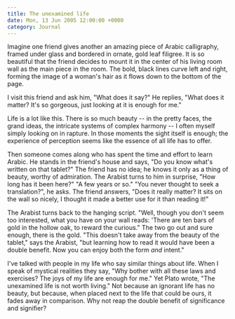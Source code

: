 ```yaml
---
title: The unexamined life
date: Mon, 13 Jun 2005 12:00:00 +0000
category: Journal
---
```


Imagine one friend gives another an amazing piece of Arabic calligraphy,
framed under glass and bordered in ornate, gold leaf filigree.  It is so
beautiful that the friend decides to mount it in the center of his
living room wall as the main piece in the room.  The bold, black lines
curve left and right, forming the image of a woman's hair as it flows
down to the bottom of the page.

I visit this friend and ask him, "What does it say?"  He replies, "What
does it matter?  It's so gorgeous, just looking at it is enough for me."

Life is a lot like this.  There is so much beauty -- in the pretty
faces, the grand ideas, the intricate systems of complex harmony -- I
often myself simply looking on in rapture.  In those moments the sight
itself is enough; the experience of perception seems like the essence of
all life has to offer.

Then someone comes along who has spent the time and effort to learn
Arabic.  He stands in the friend's house and says, "Do you know what's
written on that tablet?"  The friend has no idea; he knows it only as a
thing of beauty, worthy of admiration.  The Arabist turns to him in
surprise, "How long has it been here?"  "A few years or so."  "You never
thought to seek a translation?", he asks.  The friend answers, "Does it
really matter?  It sits on the wall so nicely, I thought it made a
better use for it than reading it!"

The Arabist turns back to the hanging script.  "Well, though you don't
seem too interested, what you have on your wall reads: 'There are ten
bars of gold in the hollow oak, to reward the curious."  The two go out
and sure enough, there is the gold.  "This doesn't take away from the
beauty of the tablet," says the Arabist, "but learning how to read it
would have been a double benefit.  Now you can enjoy both the form *and*
intent."

I've talked with people in my life who say similar things about life.
When I speak of mystical realities they say, "Why bother with all these
laws and exercises?  The joys of my life are enough for me."  Yet Plato
wrote, "The unexamined life is not worth living."  Not because an
ignorant life has no beauty, but because, when placed next to the life
that could be ours, it fades away in comparison.  Why not reap the
double benefit of significance and signifier?


